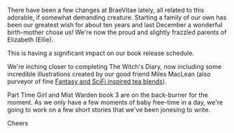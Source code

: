 There have been a few changes at BraeVitae lately, all related to this adorable, if somewhat demanding creature. Starting a family of our own has been our greatest wish for about ten years and last December a wonderful birth-mother chose us! We're now the proud and slightly frazzled parents of Elizabeth (Ellie).

This is having a significant impact on our book release schedule.

We're inching closer to completing The Witch's Diary, now including some incredible illustrations created by our good friend Miles MacLean (also purveyor of fine [Fantasy and SciFi inspired tea blends](https://www.etsy.com/shop/TeaHippies)).

Part Time Girl and Mist Warden book 3 are on the back-burner for the moment. As we only have a few moments of baby free-time in a day, we're going to work on a few short stories that we've been jonesing to write.

Cheers
